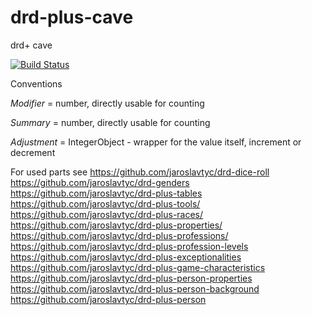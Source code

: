 # drd-plus-cave
drd+ cave

[![Build Status](https://travis-ci.org/jaroslavtyc/drd-plus-cave.svg?branch=master)](https://travis-ci.org/jaroslavtyc/drd-plus-cave)

Conventions

*Modifier* = number, directly usable for counting

*Summary* = number, directly usable for counting

*Adjustment* = IntegerObject - wrapper for the value itself, increment or decrement 

For used parts see
https://github.com/jaroslavtyc/drd-dice-roll
https://github.com/jaroslavtyc/drd-genders
https://github.com/jaroslavtyc/drd-plus-tables
https://github.com/jaroslavtyc/drd-plus-tools/
https://github.com/jaroslavtyc/drd-plus-races/
https://github.com/jaroslavtyc/drd-plus-properties/
https://github.com/jaroslavtyc/drd-plus-professions/
https://github.com/jaroslavtyc/drd-plus-profession-levels
https://github.com/jaroslavtyc/drd-plus-exceptionalities
https://github.com/jaroslavtyc/drd-plus-game-characteristics
https://github.com/jaroslavtyc/drd-plus-person-properties
https://github.com/jaroslavtyc/drd-plus-person-background
https://github.com/jaroslavtyc/drd-plus-person
